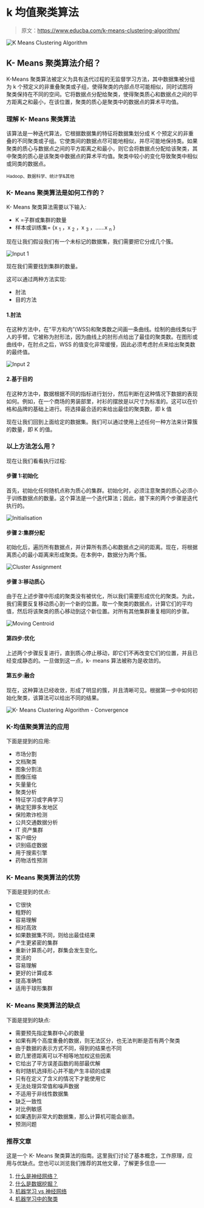 # k 均值聚类算法

> 原文：<https://www.educba.com/k-means-clustering-algorithm/>

![K Means Clustering Algorithm](img/dd03fdf2f92b12aa8578abb3e25cb382.png)



## K- Means 聚类算法介绍？

K-Means 聚类算法被定义为具有迭代过程的无监督学习方法，其中数据集被分组为 k 个预定义的非重叠聚类或子组，使得聚类的内部点尽可能相似，同时试图将聚类保持在不同的空间。它将数据点分配给聚类，使得聚类质心和数据点之间的平方距离之和最小，在该位置，聚类的质心是聚类中的数据点的算术平均值。

### 理解 K- Means 聚类算法

该算法是一种迭代算法，它根据数据集的特征将数据集划分成 K 个预定义的非重叠的不同聚类或子组。它使类间的数据点尽可能地相似，并尽可能地保持类。如果聚类的质心与数据点之间的平方距离之和最小，则它会将数据点分配给该聚类，其中聚类的质心是该聚类中数据点的算术平均值。聚类中较小的变化导致聚类中相似或同类的数据点。

<small>Hadoop、数据科学、统计学&其他</small>

### K- Means 聚类算法是如何工作的？

K- Means 聚类算法需要以下输入:

*   K =子群或集群的数量
*   样本或训练集= {x <sub>1</sub> ，x <sub>2</sub> ，x <sub>3</sub> ，……x <sub>n</sub> }

现在让我们假设我们有一个未标记的数据集，我们需要把它分成几个簇。

![Input 1](img/92a250b9e5fa35fd5042dd170c2dbc11.png)



现在我们需要找到集群的数量。

这可以通过两种方法实现:

*   肘法
*   目的方法

#### 1.肘法

在这种方法中，在“平方和内”(WSS)和聚类数之间画一条曲线。绘制的曲线类似于人的手臂。它被称为肘形法，因为曲线上的肘形点给出了最佳的聚类数。在图形或曲线中，在肘点之后，WSS 的值变化非常缓慢，因此必须考虑肘点来给出聚类数的最终值。

![Input 2](img/dfe51614636352ccfc6b8f2a0e271a50.png)



#### 2.基于目的

在这种方法中，数据根据不同的指标进行划分，然后判断在这种情况下数据的表现如何。例如，在一个商场的男装部里，衬衫的摆放是以尺寸为标准的。这可以在价格和品牌的基础上进行。将选择最合适的来给出最佳的聚类数，即 k 值

现在让我们回到上面给定的数据集。我们可以通过使用上述任何一种方法来计算簇的数量，即 K 的值。

### 以上方法怎么用？

现在让我们看看执行过程:

#### 步骤 1:初始化

首先，初始化任何随机点称为质心的集群。初始化时，必须注意聚类的质心必须小于训练数据点的数量。这个算法是一个迭代算法；因此，接下来的两个步骤是迭代执行的。

![Initialisation](img/433facfb3c8da3a9fd74127deae770f9.png)



#### 步骤 2:集群分配

初始化后，遍历所有数据点，并计算所有质心和数据点之间的距离。现在，将根据离质心的最小距离来形成聚类。在本例中，数据分为两个簇。

![Cluster Assignment](img/808a9f0630262dcc8520a96150a0a748.png)



#### 步骤 3:移动质心

由于在上述步骤中形成的聚类没有被优化，所以我们需要形成优化的聚类。为此，我们需要反复移动质心到一个新的位置。取一个聚类的数据点，计算它们的平均值，然后将该聚类的质心移动到这个新位置。对所有其他集群重复相同的步骤。

![Moving Centroid](img/91f967c1928031cf7dcc1970b502e81e.png)



#### 第四步:优化

上述两个步骤反复进行，直到质心停止移动，即它们不再改变它们的位置，并且已经变成静态的。一旦做到这一点，k- means 算法被称为是收敛的。

#### 第五步:融合

现在，这种算法已经收敛，形成了明显的簇，并且清晰可见。根据第一步中如何初始化聚类，该算法可以给出不同的结果。

![K- Means Clustering Algorithm - Convergence](img/9b46de090f77449f9452f6aa97b82e8b.png)



### K-均值聚类算法的应用

下面是提到的应用:

*   市场分割
*   文档聚类
*   图象分割法
*   图像压缩
*   矢量量化
*   聚类分析
*   特征学习或字典学习
*   确定犯罪多发地区
*   保险欺诈检测
*   公共交通数据分析
*   IT 资产集群
*   客户细分
*   识别癌症数据
*   用于搜索引擎
*   药物活性预测

### K- Means 聚类算法的优势

下面是提到的优点:

*   它很快
*   粗野的
*   容易理解
*   相对高效
*   如果数据集不同，则给出最佳结果
*   产生更紧密的集群
*   重新计算质心时，群集会发生变化。
*   灵活的
*   容易理解
*   更好的计算成本
*   提高准确性
*   适用于球形集群

### K- Means 聚类算法的缺点

下面是提到的缺点:

*   需要预先指定集群中心的数量
*   如果有两个高度重叠的数据，则无法区分，也无法判断是否有两个聚类
*   由于数据的表示方式不同，得到的结果也不同
*   欧几里德距离可以不相等地加权这些因素
*   它给出了平方误差函数的局部最优解
*   有时随机选择形心并不能产生丰硕的成果
*   只有在定义了含义的情况下才能使用它
*   无法处理异常值和噪声数据
*   不适用于非线性数据集
*   缺乏一致性
*   对比例敏感
*   如果遇到非常大的数据集，那么计算机可能会崩溃。
*   预测问题

### 推荐文章

这是一个 K- Means 聚类算法的指南。这里我们讨论了基本概念，工作原理，应用与优缺点。您也可以浏览我们推荐的其他文章，了解更多信息——

1.  [什么是神经网络？](https://www.educba.com/what-is-neural-networks/)
2.  [什么是数据挖掘？](https://www.educba.com/what-is-data-mining/)
3.  [机器学习 vs 神经网络](https://www.educba.com/machine-learning-vs-neural-network/)
4.  [机器学习中的聚类](https://www.educba.com/clustering-in-machine-learning/)





